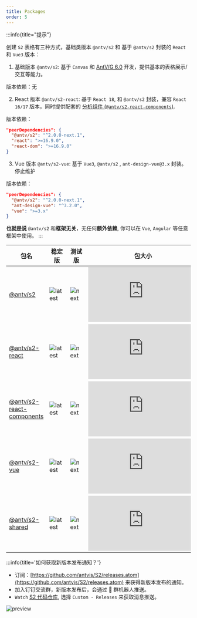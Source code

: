 ```yaml
---
title: Packages
order: 5
---
```


:::info{title="提示"}

创建 `S2` 表格有三种方式，基础类版本 `@antv/s2` 和 基于 `@antv/s2` 封装的 `React` 和 `Vue3` 版本：

1. 基础版本 `@antv/s2`: 基于 `Canvas` 和 [AntV/G 6.0](https://g.antv.antgroup.com) 开发，提供基本的表格展示/交互等能力。

版本依赖：无

2. React 版本 `@antv/s2-react`: 基于 `React 18`, 和 `@antv/s2` 封装，兼容 `React 16/17` 版本，同时提供配套的 [分析组件 (`@antv/s2-react-components`)](/manual/advanced/analysis/introduction).

版本依赖：

```json
"peerDependencies": {
  "@antv/s2": "^2.0.0-next.1",
  "react": ">=16.9.0",
  "react-dom": ">=16.9.0"
}
```

3. Vue 版本 `@antv/s2-vue`: 基于 `Vue3`, `@antv/s2` , `ant-design-vue@3.x` 封装。<Badge type="error">停止维护</Badge>

版本依赖：

```json
"peerDependencies": {
  "@antv/s2": "^2.0.0-next.1",
  "ant-design-vue": "^3.2.0",
  "vue": ">=3.x"
}
```

**也就是说** `@antv/s2` 和**框架无关**，无任何**额外依赖**, 你可以在 `Vue`, `Angular` 等任意框架中使用。
:::

| 包名  | 稳定版    |  测试版 | 包大小  | 下载量    |
| -------- | ------ | --------- | ----------  | ------ |
| [@antv/s2](https://github.com/antvis/S2/tree/next/packages/s2-core)        | ![latest](https://img.shields.io/npm/v/@antv/s2/latest.svg?logo=npm) |  ![next](https://img.shields.io/npm/v/@antv/s2/next.svg?logo=npm)  | ![size](https://img.badgesize.io/https:/unpkg.com/@antv/s2@latest/dist/index.min.js?label=gzip%20size&compression=gzip)       | ![download](https://img.shields.io/npm/dm/@antv/s2.svg?logo=npm)       |
| [@antv/s2-react](https://github.com/antvis/S2/tree/next/packages/s2-react) | ![latest](https://img.shields.io/npm/v/@antv/s2-react/latest.svg?logo=npm) | ![next](https://img.shields.io/npm/v/@antv/s2-react/next.svg?logo=npm)| ![size](https://img.badgesize.io/https:/unpkg.com/@antv/s2-react@latest/dist/index.min.js?label=gzip%20size&compression=gzip) | ![download](https://img.shields.io/npm/dm/@antv/s2-react.svg?logo=npm) |
| [@antv/s2-react-components](https://github.com/antvis/S2/tree/next/packages/s2-react-components) | ![latest](https://img.shields.io/npm/v/@antv/s2-react-components/latest.svg?logo=npm) | ![next](https://img.shields.io/npm/v/@antv/s2-react-components/next.svg?logo=npm)| ![size](https://img.badgesize.io/https:/unpkg.com/@antv/s2-react-components@latest/dist/index.min.js?label=gzip%20size&compression=gzip) | ![download](https://img.shields.io/npm/dm/@antv/s2-react-components.svg?logo=npm) |
| [@antv/s2-vue](https://github.com/antvis/S2/tree/next/packages/s2-vue)     | ![latest](https://img.shields.io/npm/v/@antv/s2-vue/latest.svg?logo=npm)   | ![next](https://img.shields.io/npm/v/@antv/s2-vue/next.svg?logo=npm) | ![size](https://img.badgesize.io/https:/unpkg.com/@antv/s2-vue@latest/dist/index.min.js?label=gzip%20size&compression=gzip)   | ![download](https://img.shields.io/npm/dm/@antv/s2-vue.svg?logo=npm)   |
| [@antv/s2-shared](https://github.com/antvis/S2/tree/next/packages/s2-shared)     | ![latest](https://img.shields.io/npm/v/@antv/s2-shared/latest.svg?logo=npm)   | ![next](https://img.shields.io/npm/v/@antv/s2-shared/next.svg?logo=npm) | ![size](https://img.badgesize.io/https:/unpkg.com/@antv/s2-shared@latest/dist/index.min.js?label=gzip%20size&compression=gzip)   | ![download](https://img.shields.io/npm/dm/@antv/s2-shared.svg?logo=npm)   |

:::info{title='如何获取新版本发布通知？'}

- 订阅：[https://github.com/antvis/S2/releases.atom](https://github.com/antvis/S2/releases.atom) 来获得新版本发布的通知。
- 加入钉钉交流群，新版本发布后，会通过 🤖 群机器人推送。
- `Watch` [S2 代码仓库](https://github.com/antvis/S2), 选择 `Custom - Releases` 来获取消息推送。

![preview](https://mdn.alipayobjects.com/huamei_qa8qxu/afts/img/A*NKYFSKFV_scAAAAAAAAAAAAADmJ7AQ/original)
